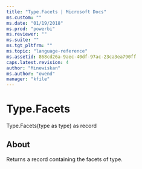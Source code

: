 ```yaml
---
title: "Type.Facets | Microsoft Docs"
ms.custom: ""
ms.date: "01/19/2018"
ms.prod: "powerbi"
ms.reviewer: ""
ms.suite: ""
ms.tgt_pltfrm: ""
ms.topic: "language-reference"
ms.assetid: 868cd26a-9aec-40df-97ac-23ca3ea790ff
caps.latest.revision: 4
author: "Minewiskan"
ms.author: "owend"
manager: "kfile"
---
```

# Type.Facets
Type.Facets(type as type) as record  
  
## About  
Returns a record containing the facets of type.  
  
